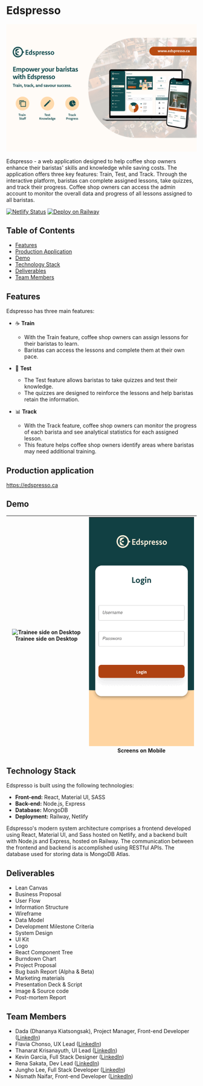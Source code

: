 # Edspresso
![Edspresso. Empower your barista with Edspresso. Train, track and savour success.](https://github.com/Rena52107/assets/blob/main/edspresso/edspresso_socialmedia_assets.png "Edspresso social media asset")

Edspresso - a web application designed to help coffee shop owners enhance their baristas' skills and knowledge while saving costs. The application offers three key features: Train, Test, and Track. Through the interactive platform, baristas can complete assigned lessons, take quizzes, and track their progress. Coffee shop owners can access the admin account to monitor the overall data and progress of all lessons assigned to all baristas.

[![Netlify Status](https://api.netlify.com/api/v1/badges/618bb239-7253-4c9f-9d96-65d3873d66fe/deploy-status)](https://app.netlify.com/sites/edspresso-main/deploys)
[![Deploy on Railway](https://railway.app/button.svg)](https://railway.app/new/template/ZweBXA)

## Table of Contents

- [Features](#features)
- [Production Application](#production-application)
- [Demo](#demo)
- [Technology Stack](#technology-stack)
- [Deliverables](#deliverables)
- [Team Members](#team-members)

## Features

Edspresso has three main features:

- ☕ **Train** 
    - With the Train feature, coffee shop owners can assign lessons for their baristas to learn. 
    - Baristas can access the lessons and complete them at their own pace.

- 📝 **Test** 
    - The Test feature allows baristas to take quizzes and test their knowledge. 
    - The quizzes are designed to reinforce the lessons and help baristas retain the information.

- 📊 **Track** 
    - With the Track feature, coffee shop owners can monitor the progress of each barista and see analytical statistics for each assigned lesson.
    - This feature helps coffee shop owners identify areas where baristas may need additional training.

## Production application

https://edspresso.ca

## Demo

| ![Trainee side on Desktop](https://github.com/Rena52107/assets/blob/main/edspresso/edspresso_trainee.gif) Trainee side on Desktop | ![Screens on Mobile](https://github.com/Rena52107/assets/blob/main/edspresso/edspresso_mobile.gif) Screens on Mobile |
|--------------------------------------|--------------------------------------|

## Technology Stack

Edspresso is built using the following technologies:

- **Front-end:** React, Material UI, SASS
- **Back-end:** Node.js, Express
- **Database:** MongoDB
- **Deployment:** Railway, Netlify

Edspresso's modern system architecture comprises a frontend developed using React, Material UI, and Sass hosted on Netlify, and a backend built with Node.js and Express, hosted on Railway. The communication between the frontend and backend is accomplished using RESTful APIs. The database used for storing data is MongoDB Atlas.

## Deliverables
- Lean Canvas
- Business Proposal
- User Flow
- Information Structure
- Wireframe
- Data Model
- Development Milestone Criteria
- System Design
- UI Kit
- Logo
- React Component Tree
- Burndown Chart
- Project Proposal
- Bug bash Report (Alpha & Beta)
- Marketing materials
- Presentation Deck & Script
- Image & Source code
- Post-mortem Report

## Team Members
- Dada (Dhananya Kiatsongsak), Project Manager, Front-end Developer ([LinkedIn](https://www.linkedin.com/in/dhananya-kiatsongsak))
- Flavia Chonso, UX Lead ([LinkedIn](https://www.linkedin.com/in/flachonso))
- Thanarat Krisanayuth, UI Lead ([LinkedIn](https://www.linkedin.com/in/thanaratk))
- Kevin Garcia, Full Stack Designer ([LinkedIn](https://www.linkedin.com/in/khristop/))
- Rena Sakata, Dev Lead ([LinkedIn](https://www.linkedin.com/in/renasakata))
- Jungho Lee, Full Stack Developer ([LinkedIn](https://www.linkedin.com/in/jl7))
- Nismath Naifar, Front-end Developer ([LinkedIn](https://www.linkedin.com/in/nismath-naifar))
